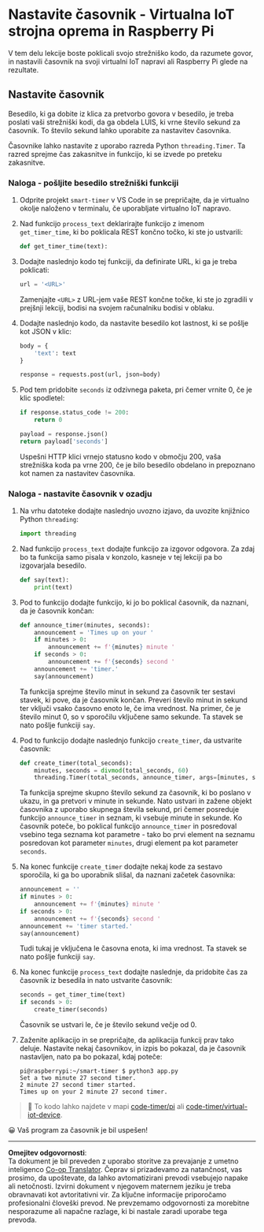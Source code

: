<!--
CO_OP_TRANSLATOR_METADATA:
{
  "original_hash": "64ad4ddb4de81a18b7252e968f10b404",
  "translation_date": "2025-08-28T12:48:29+00:00",
  "source_file": "6-consumer/lessons/3-spoken-feedback/single-board-computer-set-timer.md",
  "language_code": "sl"
}
-->
# Nastavite časovnik - Virtualna IoT strojna oprema in Raspberry Pi

V tem delu lekcije boste poklicali svojo strežniško kodo, da razumete govor, in nastavili časovnik na svoji virtualni IoT napravi ali Raspberry Pi glede na rezultate.

## Nastavite časovnik

Besedilo, ki ga dobite iz klica za pretvorbo govora v besedilo, je treba poslati vaši strežniški kodi, da ga obdela LUIS, ki vrne število sekund za časovnik. To število sekund lahko uporabite za nastavitev časovnika.

Časovnike lahko nastavite z uporabo razreda Python `threading.Timer`. Ta razred sprejme čas zakasnitve in funkcijo, ki se izvede po preteku zakasnitve.

### Naloga - pošljite besedilo strežniški funkciji

1. Odprite projekt `smart-timer` v VS Code in se prepričajte, da je virtualno okolje naloženo v terminalu, če uporabljate virtualno IoT napravo.

1. Nad funkcijo `process_text` deklarirajte funkcijo z imenom `get_timer_time`, ki bo poklicala REST končno točko, ki ste jo ustvarili:

    ```python
    def get_timer_time(text):
    ```

1. Dodajte naslednjo kodo tej funkciji, da definirate URL, ki ga je treba poklicati:

    ```python
    url = '<URL>'
    ```

    Zamenjajte `<URL>` z URL-jem vaše REST končne točke, ki ste jo zgradili v prejšnji lekciji, bodisi na svojem računalniku bodisi v oblaku.

1. Dodajte naslednjo kodo, da nastavite besedilo kot lastnost, ki se pošlje kot JSON v klic:

    ```python
    body = {
        'text': text
    }
    
    response = requests.post(url, json=body)
    ```

1. Pod tem pridobite `seconds` iz odzivnega paketa, pri čemer vrnite 0, če je klic spodletel:

    ```python
    if response.status_code != 200:
        return 0
    
    payload = response.json()
    return payload['seconds']
    ```

    Uspešni HTTP klici vrnejo statusno kodo v območju 200, vaša strežniška koda pa vrne 200, če je bilo besedilo obdelano in prepoznano kot namen za nastavitev časovnika.

### Naloga - nastavite časovnik v ozadju

1. Na vrhu datoteke dodajte naslednjo uvozno izjavo, da uvozite knjižnico Python `threading`:

    ```python
    import threading
    ```

1. Nad funkcijo `process_text` dodajte funkcijo za izgovor odgovora. Za zdaj bo ta funkcija samo pisala v konzolo, kasneje v tej lekciji pa bo izgovarjala besedilo.

    ```python
    def say(text):
        print(text)
    ```

1. Pod to funkcijo dodajte funkcijo, ki jo bo poklical časovnik, da naznani, da je časovnik končan:

    ```python
    def announce_timer(minutes, seconds):
        announcement = 'Times up on your '
        if minutes > 0:
            announcement += f'{minutes} minute '
        if seconds > 0:
            announcement += f'{seconds} second '
        announcement += 'timer.'
        say(announcement)
    ```

    Ta funkcija sprejme število minut in sekund za časovnik ter sestavi stavek, ki pove, da je časovnik končan. Preveri število minut in sekund ter vključi vsako časovno enoto le, če ima vrednost. Na primer, če je število minut 0, so v sporočilu vključene samo sekunde. Ta stavek se nato pošlje funkciji `say`.

1. Pod to funkcijo dodajte naslednjo funkcijo `create_timer`, da ustvarite časovnik:

    ```python
    def create_timer(total_seconds):
        minutes, seconds = divmod(total_seconds, 60)
        threading.Timer(total_seconds, announce_timer, args=[minutes, seconds]).start()
    ```

    Ta funkcija sprejme skupno število sekund za časovnik, ki bo poslano v ukazu, in ga pretvori v minute in sekunde. Nato ustvari in zažene objekt časovnika z uporabo skupnega števila sekund, pri čemer posreduje funkcijo `announce_timer` in seznam, ki vsebuje minute in sekunde. Ko časovnik poteče, bo poklical funkcijo `announce_timer` in posredoval vsebino tega seznama kot parametre - tako bo prvi element na seznamu posredovan kot parameter `minutes`, drugi element pa kot parameter `seconds`.

1. Na konec funkcije `create_timer` dodajte nekaj kode za sestavo sporočila, ki ga bo uporabnik slišal, da naznani začetek časovnika:

    ```python
    announcement = ''
    if minutes > 0:
        announcement += f'{minutes} minute '
    if seconds > 0:
        announcement += f'{seconds} second '    
    announcement += 'timer started.'
    say(announcement)
    ```

    Tudi tukaj je vključena le časovna enota, ki ima vrednost. Ta stavek se nato pošlje funkciji `say`.

1. Na konec funkcije `process_text` dodajte naslednje, da pridobite čas za časovnik iz besedila in nato ustvarite časovnik:

    ```python
    seconds = get_timer_time(text)
    if seconds > 0:
        create_timer(seconds)
    ```

    Časovnik se ustvari le, če je število sekund večje od 0.

1. Zaženite aplikacijo in se prepričajte, da aplikacija funkcij prav tako deluje. Nastavite nekaj časovnikov, in izpis bo pokazal, da je časovnik nastavljen, nato pa bo pokazal, kdaj poteče:

    ```output
    pi@raspberrypi:~/smart-timer $ python3 app.py 
    Set a two minute 27 second timer.
    2 minute 27 second timer started.
    Times up on your 2 minute 27 second timer.
    ```

> 💁 To kodo lahko najdete v mapi [code-timer/pi](../../../../../6-consumer/lessons/3-spoken-feedback/code-timer/pi) ali [code-timer/virtual-iot-device](../../../../../6-consumer/lessons/3-spoken-feedback/code-timer/virtual-iot-device).

😀 Vaš program za časovnik je bil uspešen!

---

**Omejitev odgovornosti**:  
Ta dokument je bil preveden z uporabo storitve za prevajanje z umetno inteligenco [Co-op Translator](https://github.com/Azure/co-op-translator). Čeprav si prizadevamo za natančnost, vas prosimo, da upoštevate, da lahko avtomatizirani prevodi vsebujejo napake ali netočnosti. Izvirni dokument v njegovem maternem jeziku je treba obravnavati kot avtoritativni vir. Za ključne informacije priporočamo profesionalni človeški prevod. Ne prevzemamo odgovornosti za morebitne nesporazume ali napačne razlage, ki bi nastale zaradi uporabe tega prevoda.